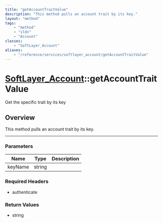 ```yaml
---
title: "getAccountTraitValue"
description: "This method pulls an account trait by its key."
layout: "method"
tags:
    - "method"
    - "sldn"
    - "Account"
classes:
    - "SoftLayer_Account"
aliases:
    - "/reference/services/softlayer_account/getAccountTraitValue"
---
```

# [SoftLayer_Account](/reference/services/SoftLayer_Account)::getAccountTraitValue

Get the specific trait by its key


## Overview 
This method pulls an account trait by its key. 

-----

### Parameters 
|Name | Type | Description |
| --- | --- | --- |
|keyName| string| |


### Required Headers
* authenticate


### Return Values
* string




